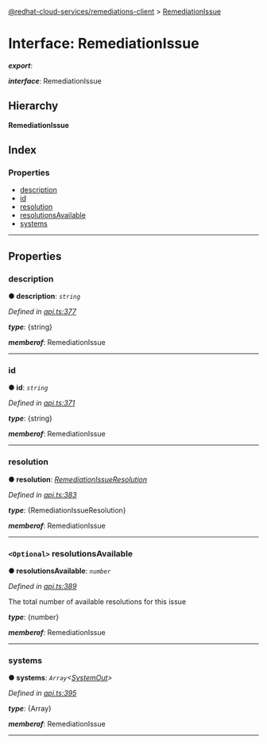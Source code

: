 [@redhat-cloud-services/remediations-client](../README.md) > [RemediationIssue](../interfaces/remediationissue.md)

# Interface: RemediationIssue

*__export__*: 

*__interface__*: RemediationIssue

## Hierarchy

**RemediationIssue**

## Index

### Properties

* [description](remediationissue.md#description)
* [id](remediationissue.md#id)
* [resolution](remediationissue.md#resolution)
* [resolutionsAvailable](remediationissue.md#resolutionsavailable)
* [systems](remediationissue.md#systems)

---

## Properties

<a id="description"></a>

###  description

**● description**: *`string`*

*Defined in [api.ts:377](https://github.com/RedHatInsights/javascript-clients/blob/master/packages/remediations/api.ts#L377)*

*__type__*: {string}

*__memberof__*: RemediationIssue

___
<a id="id"></a>

###  id

**● id**: *`string`*

*Defined in [api.ts:371](https://github.com/RedHatInsights/javascript-clients/blob/master/packages/remediations/api.ts#L371)*

*__type__*: {string}

*__memberof__*: RemediationIssue

___
<a id="resolution"></a>

###  resolution

**● resolution**: *[RemediationIssueResolution](remediationissueresolution.md)*

*Defined in [api.ts:383](https://github.com/RedHatInsights/javascript-clients/blob/master/packages/remediations/api.ts#L383)*

*__type__*: {RemediationIssueResolution}

*__memberof__*: RemediationIssue

___
<a id="resolutionsavailable"></a>

### `<Optional>` resolutionsAvailable

**● resolutionsAvailable**: *`number`*

*Defined in [api.ts:389](https://github.com/RedHatInsights/javascript-clients/blob/master/packages/remediations/api.ts#L389)*

The total number of available resolutions for this issue

*__type__*: {number}

*__memberof__*: RemediationIssue

___
<a id="systems"></a>

###  systems

**● systems**: *`Array`<[SystemOut](systemout.md)>*

*Defined in [api.ts:395](https://github.com/RedHatInsights/javascript-clients/blob/master/packages/remediations/api.ts#L395)*

*__type__*: {Array}

*__memberof__*: RemediationIssue

___


